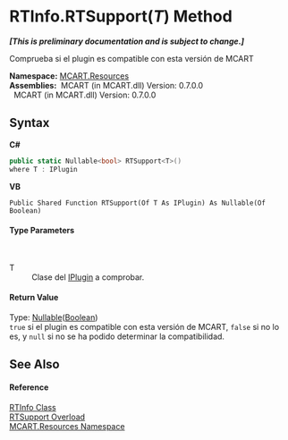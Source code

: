 # RTInfo.RTSupport(*T*) Method 
 _**\[This is preliminary documentation and is subject to change.\]**_

Comprueba si el plugin es compatible con esta versión de MCART

**Namespace:**&nbsp;<a href="041b170e-5907-685d-b002-4dcd9adea31f">MCART.Resources</a><br />**Assemblies:**&nbsp;&nbsp;MCART (in MCART.dll) Version: 0.7.0.0<br />&nbsp;&nbsp;MCART (in MCART.dll) Version: 0.7.0.0<br />

## Syntax

**C#**<br />
``` C#
public static Nullable<bool> RTSupport<T>()
where T : IPlugin

```

**VB**<br />
``` VB
Public Shared Function RTSupport(Of T As IPlugin) As Nullable(Of Boolean)
```


#### Type Parameters
&nbsp;<dl><dt>T</dt><dd>Clase del <a href="4ee0e2a7-cfcb-eb2f-49cb-5ac7500b7e3d">IPlugin</a> a comprobar.</dd></dl>

#### Return Value
Type: <a href="http://msdn2.microsoft.com/es-es/library/b3h38hb0" target="_blank">Nullable</a>(<a href="http://msdn2.microsoft.com/es-es/library/a28wyd50" target="_blank">Boolean</a>)<br />`true` si el plugin es compatible con esta versión de MCART, `false` si no lo es, y `null` si no se ha podido determinar la compatibilidad.

## See Also


#### Reference
<a href="9c30bd9a-73a2-58c3-e857-621b4a73d057">RTInfo Class</a><br /><a href="c9f9d59e-d767-0785-c8ab-ae7f5fef828d">RTSupport Overload</a><br /><a href="041b170e-5907-685d-b002-4dcd9adea31f">MCART.Resources Namespace</a><br />